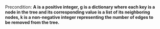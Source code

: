 Precondition: **A is a positive integer, g is a dictionary where each key is a node in the tree and its corresponding value is a list of its neighboring nodes, k is a non-negative integer representing the number of edges to be removed from the tree.**